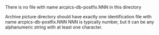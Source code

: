 There is no file with name arcpics-db-postfix.NNN in this directory

Archive picture directory should have exactly one identification file with name arcpics-db-postfix.NNN
NNN is typically number, but it can be any alphanumeric string with at least one character.